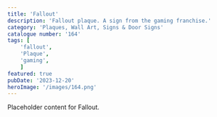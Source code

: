 ```yaml
---
title: 'Fallout'
description: 'Fallout plaque. A sign from the gaming franchise.'
category: 'Plaques, Wall Art, Signs & Door Signs'
catalogue number: '164'
tags: [
    'fallout', 
    'Plaque', 
    'gaming',
    ]
featured: true
pubDate: '2023-12-20'
heroImage: '/images/164.png'
---
```


Placeholder content for Fallout.